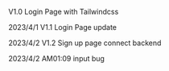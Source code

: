 V1.0 Login Page with Tailwindcss

2023/4/1
V1.1 Login Page update

2023/4/2
V1.2
Sign up page
connect backend

2023/4/2 AM01:09
input bug
